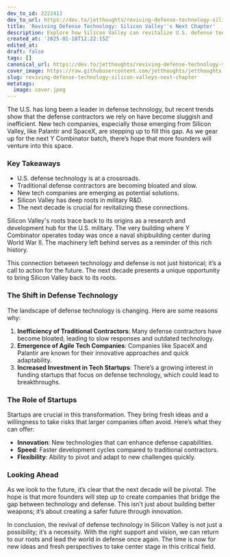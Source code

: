 ```yaml
---
dev_to_id: 2222412
dev_to_url: https://dev.to/jetthoughts/reviving-defense-technology-silicon-valleys-next-chapter-gej
title: 'Reviving Defense Technology: Silicon Valley''s Next Chapter'
description: Explore how Silicon Valley can revitalize U.S. defense technology by embracing its roots and fostering innovation through new tech startups.
created_at: '2025-01-18T12:22:15Z'
edited_at:
draft: false
tags: []
canonical_url: https://dev.to/jetthoughts/reviving-defense-technology-silicon-valleys-next-chapter-gej
cover_image: https://raw.githubusercontent.com/jetthoughts/jetthoughts.github.io/master/content/blog/reviving-defense-technology-silicon-valleys-next-chapter/cover.jpeg
slug: reviving-defense-technology-silicon-valleys-next-chapter
metatags:
  image: cover.jpeg
---
```

The U.S. has long been a leader in defense technology, but recent trends show that the defense contractors we rely on have become sluggish and inefficient. New tech companies, especially those emerging from Silicon Valley, like Palantir and SpaceX, are stepping up to fill this gap. As we gear up for the next Y Combinator batch, there’s hope that more founders will venture into this space.

### Key Takeaways

*   U.S. defense technology is at a crossroads.
*   Traditional defense contractors are becoming bloated and slow.
*   New tech companies are emerging as potential solutions.
*   Silicon Valley has deep roots in military R&D.
*   The next decade is crucial for revitalizing these connections.

Silicon Valley's roots trace back to its origins as a research and development hub for the U.S. military. The very building where Y Combinator operates today was once a naval shipbuilding center during World War II. The machinery left behind serves as a reminder of this rich history.

This connection between technology and defense is not just historical; it’s a call to action for the future. The next decade presents a unique opportunity to bring Silicon Valley back to its roots.

### The Shift in Defense Technology

The landscape of defense technology is changing. Here are some reasons why:

1.  **Inefficiency of Traditional Contractors**: Many defense contractors have become bloated, leading to slow responses and outdated technology.
2.  **Emergence of Agile Tech Companies**: Companies like SpaceX and Palantir are known for their innovative approaches and quick adaptability.
3.  **Increased Investment in Tech Startups**: There’s a growing interest in funding startups that focus on defense technology, which could lead to breakthroughs.

### The Role of Startups

Startups are crucial in this transformation. They bring fresh ideas and a willingness to take risks that larger companies often avoid. Here’s what they can offer:

*   **Innovation**: New technologies that can enhance defense capabilities.
*   **Speed**: Faster development cycles compared to traditional contractors.
*   **Flexibility**: Ability to pivot and adapt to new challenges quickly.

### Looking Ahead

As we look to the future, it’s clear that the next decade will be pivotal. The hope is that more founders will step up to create companies that bridge the gap between technology and defense. This isn’t just about building better weapons; it’s about creating a safer future through innovation.

In conclusion, the revival of defense technology in Silicon Valley is not just a possibility; it’s a necessity. With the right support and vision, we can return to our roots and lead the world in defense once again. The time is now for new ideas and fresh perspectives to take center stage in this critical field.